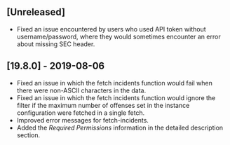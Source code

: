 ## [Unreleased]
  - Fixed an issue encountered by users who used API token without username/password, where they would sometimes encounter an error about missing SEC header.

## [19.8.0] - 2019-08-06
  - Fixed an issue in which the fetch incidents function would fail when there were non-ASCII characters in the data.
  - Fixed an issue in which the fetch incidents function would ignore the filter if the maximum number of offenses set in the instance configuration were fetched in a single fetch.
  - Improved error messages for fetch-incidents.
  - Added the *Required Permissions* information in the detailed description section.

